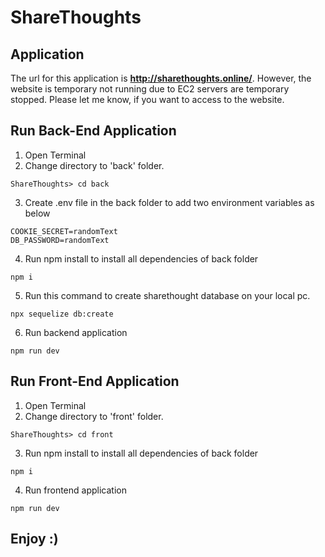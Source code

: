 # ShareThoughts
## Application
The url for this application is **http://sharethoughts.online/**. However, the website is temporary not running due to EC2 servers are temporary stopped. Please let me know, if you want to access to the website. 

## Run Back-End Application
1. Open Terminal
2. Change directory to 'back' folder. 
````
ShareThoughts> cd back
````
3. Create .env file in the back folder to add two environment variables as below
````
COOKIE_SECRET=randomText
DB_PASSWORD=randomText
````
4. Run npm install to install all dependencies of back folder
````
npm i
````
5. Run this command to create sharethought database on your local pc.
````
npx sequelize db:create
````
6. Run backend application
````
npm run dev
````


## Run Front-End Application
1. Open Terminal
2. Change directory to 'front' folder.
````
ShareThoughts> cd front
````
3. Run npm install to install all dependencies of back folder
````
npm i
````
4. Run frontend application
````
npm run dev
````

## Enjoy :)
